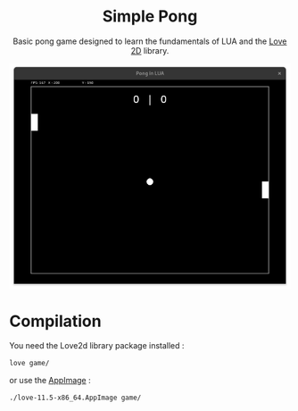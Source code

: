 <h1 align="center">Simple Pong</h1>

<p align="center">Basic pong game designed to learn the fundamentals of LUA and the  <a href="the Love 2D library.">Love 2D</a> library.</p>
<img align="center" src="screenshott.png"></img>


# Compilation

You need the Love2d library package installed :

```bash
love game/
```

or use the [AppImage](https://github.com/love2d/love/releases/download/11.5/love-11.5-x86_64.AppImage) :

```bash
./love-11.5-x86_64.AppImage game/
```

